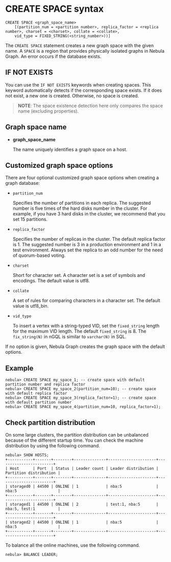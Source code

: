 # CREATE SPACE syntax

```ngql
CREATE SPACE <graph_space_name>
    [(partition_num = <partition number>, replica_factor = <replica number>, charset = <charset>, collate = <collate>,
    vid_type = FIXED_STRING(<string_number>))]
```

The `CREATE SPACE` statement creates a new graph space with the given name. A `SPACE` is a region that provides physically isolated graphs in Nebula Graph. An error occurs if the database exists.

## IF NOT EXISTS

You can use the `IF NOT EXISTS` keywords when creating spaces. This keyword automatically detects if the corresponding space exists. If it does not exist, a new one is created. Otherwise, no space is created.

> **NOTE**: The space existence detection here only compares the space name (excluding properties).

## Graph space name

* **graph_space_name**

    The name uniquely identifies a graph space on a host.

## Customized graph space options

There are four optional customized graph space options when creating a graph database:

* `partition_num`

    Specifies the number of partitions in each replica. The suggested number is five times of the hard disks number in the cluster. For example, if you have 3 hard disks in the cluster, we recommend that you set 15 partitions.

* `replica_factor`

    Specifies the number of replicas in the cluster. The default replica factor is 1. The suggested number is 3 in a production environment and 1 in a test environment. Always set the replica to an odd number for the need of quorum-based voting.

* `charset`

    Short for character set. A character set is a set of symbols and encodings. The default value is utf8.

* `collate`

    A set of rules for comparing characters in a character set. The default value is utf8_bin.

* `vid_type`

    To insert a vertex with a string-typed VID, set the `fixed_string` length for the maximum VID length. The default `fixed_string` is 8. The `fix_string(N)` in nGQL is similar to `varchar(N)` in SQL.

If no option is given, Nebula Graph creates the graph space with the default options.

## Example

```ngql
nebula> CREATE SPACE my_space_1; -- create space with default partition number and replica factor
nebula> CREATE SPACE my_space_2(partition_num=10); -- create space with default replica factor
nebula> CREATE SPACE my_space_3(replica_factor=1); -- create space with default partition number
nebula> CREATE SPACE my_space_4(partition_num=10, replica_factor=1);
```

## Check partition distribution

On some large clusters, the partition distribution can be unbalanced because of the different startup time. You can check the machine distribution by using the following command.

```ngql
nebula> SHOW HOSTS;
+-----------+-------+--------+--------------+---------------------+------------------------+
| Host      | Port  | Status | Leader count | Leader distribution | Partition distribution |
+-----------+-------+--------+--------------+---------------------+------------------------+
| storaged0 | 44500 | ONLINE | 1            | nba:5               | nba:5                  |
+-----------+-------+--------+--------------+---------------------+------------------------+
| storaged1 | 44500 | ONLINE | 2            | test:1, nba:5       | nba:5, test:1          |
+-----------+-------+--------+--------------+---------------------+------------------------+
| storaged2 | 44500 | ONLINE | 1            | nba:5               | nba:5                  |
+-----------+-------+--------+--------------+---------------------+------------------------+
```

To balance all the online machines, use the following command.

```ngql
nebula> BALANCE LEADER;
```

<!-- Details see [SHOW HOSTS](../3.utility-statements/show-statements/show-hosts-syntax.md) and [BALANCE](../../../3.build-develop-and-administration/5.storage-service-administration/storage-balance.md). -->
